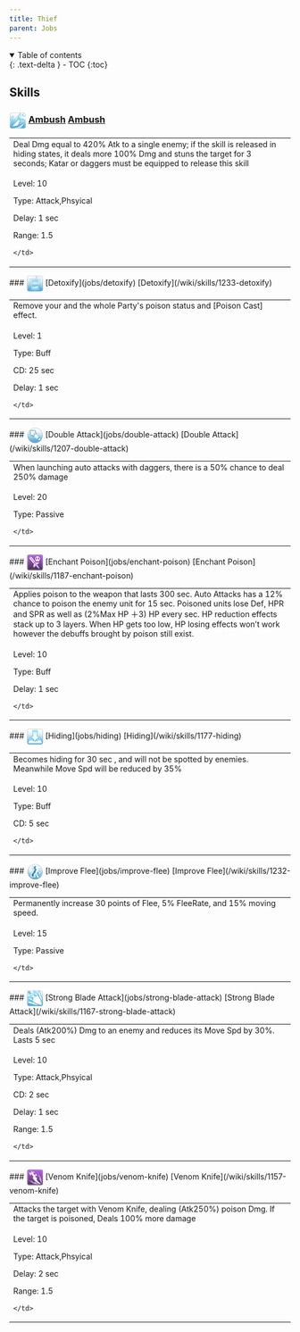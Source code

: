 ```yaml
---
title: Thief 
parent: Jobs
---
```


<details open markdown="block">
<summary>
  Table of contents
</summary>
{: .text-delta }
- TOC
{:toc}
</details>

## Skills

### <img src="/assets/images/skills/skill_180001.png" width="30" height="30" style="vertical-align: middle"> [Ambush](jobs/ambush) [Ambush](/wiki/skills/1217-ambush)
<table>
<tbody>
  <tr>
    <td>Deal Dmg equal to 420% Atk to a single enemy; if the skill is released in hiding states, it deals more 100% Dmg and stuns the target for 3 seconds; Katar or daggers must be equipped to release this skill</td>
  </tr>
  <tr>
    <td>
              <p class="label label-yellow fs-1">Level: 10</p>
              <p class="label label-yellow fs-1">Type: Attack,Phsyical</p>
              <p class="label label-yellow fs-1">Delay: 1 sec</p>
              <p class="label label-yellow fs-1">Range: 1.5</p>
      
    </td>
  </tr>
</tbody>
</table>
### <img src="/assets/images/skills/skill_185001.png" width="30" height="30" style="vertical-align: middle"> [Detoxify](jobs/detoxify) [Detoxify](/wiki/skills/1233-detoxify)
<table>
<tbody>
  <tr>
    <td>Remove your and the whole Party's poison status and [Poison Cast] effect.</td>
  </tr>
  <tr>
    <td>
              <p class="label label-yellow fs-1">Level: 1</p>
              <p class="label label-yellow fs-1">Type: Buff</p>
              <p class="label label-yellow fs-1">CD: 25 sec</p>
              <p class="label label-yellow fs-1">Delay: 1 sec</p>
      
    </td>
  </tr>
</tbody>
</table>
### <img src="/assets/images/skills/skill_179001.png" width="30" height="30" style="vertical-align: middle"> [Double Attack](jobs/double-attack) [Double Attack](/wiki/skills/1207-double-attack)
<table>
<tbody>
  <tr>
    <td>When launching auto attacks with daggers, there is a 50% chance to deal 250% damage</td>
  </tr>
  <tr>
    <td>
              <p class="label label-yellow fs-1">Level: 20</p>
              <p class="label label-yellow fs-1">Type: Passive</p>
      
    </td>
  </tr>
</tbody>
</table>
### <img src="/assets/images/skills/skill_178001.png" width="30" height="30" style="vertical-align: middle"> [Enchant Poison](jobs/enchant-poison) [Enchant Poison](/wiki/skills/1187-enchant-poison)
<table>
<tbody>
  <tr>
    <td>Applies poison to the weapon that lasts 300 sec. Auto Attacks has a 12% chance to poison the enemy unit for 15 sec. Poisoned units lose Def, HPR and SPR as well as (2%Max HP ＋3) HP every sec. HP reduction effects stack up to 3 layers. When HP gets too low, HP losing effects won’t work however the debuffs brought by poison still exist.</td>
  </tr>
  <tr>
    <td>
              <p class="label label-yellow fs-1">Level: 10</p>
              <p class="label label-yellow fs-1">Type: Buff</p>
              <p class="label label-yellow fs-1">Delay: 1 sec</p>
      
    </td>
  </tr>
</tbody>
</table>
### <img src="/assets/images/skills/skill_177001.png" width="30" height="30" style="vertical-align: middle"> [Hiding](jobs/hiding) [Hiding](/wiki/skills/1177-hiding)
<table>
<tbody>
  <tr>
    <td>Becomes hiding for 30 sec , and will not be spotted by enemies. Meanwhile Move Spd will be reduced by 35%</td>
  </tr>
  <tr>
    <td>
              <p class="label label-yellow fs-1">Level: 10</p>
              <p class="label label-yellow fs-1">Type: Buff</p>
              <p class="label label-yellow fs-1">CD: 5 sec</p>
      
    </td>
  </tr>
</tbody>
</table>
### <img src="/assets/images/skills/skill_184001.png" width="30" height="30" style="vertical-align: middle"> [Improve Flee](jobs/improve-flee) [Improve Flee](/wiki/skills/1232-improve-flee)
<table>
<tbody>
  <tr>
    <td>Permanently increase 30 points of Flee, 5% FleeRate, and 15% moving speed.</td>
  </tr>
  <tr>
    <td>
              <p class="label label-yellow fs-1">Level: 15</p>
              <p class="label label-yellow fs-1">Type: Passive</p>
      
    </td>
  </tr>
</tbody>
</table>
### <img src="/assets/images/skills/skill_176001.png" width="30" height="30" style="vertical-align: middle"> [Strong Blade Attack](jobs/strong-blade-attack) [Strong Blade Attack](/wiki/skills/1167-strong-blade-attack)
<table>
<tbody>
  <tr>
    <td>Deals (Atk200%) Dmg to an enemy and reduces its Move Spd by 30%. Lasts 5 sec</td>
  </tr>
  <tr>
    <td>
              <p class="label label-yellow fs-1">Level: 10</p>
              <p class="label label-yellow fs-1">Type: Attack,Phsyical</p>
              <p class="label label-yellow fs-1">CD: 2 sec</p>
              <p class="label label-yellow fs-1">Delay: 1 sec</p>
              <p class="label label-yellow fs-1">Range: 1.5</p>
      
    </td>
  </tr>
</tbody>
</table>
### <img src="/assets/images/skills/skill_174001.png" width="30" height="30" style="vertical-align: middle"> [Venom Knife](jobs/venom-knife) [Venom Knife](/wiki/skills/1157-venom-knife)
<table>
<tbody>
  <tr>
    <td>Attacks the target with Venom Knife, dealing (Atk250%) poison Dmg. If the target is poisoned, Deals 100% more damage</td>
  </tr>
  <tr>
    <td>
              <p class="label label-yellow fs-1">Level: 10</p>
              <p class="label label-yellow fs-1">Type: Attack,Phsyical</p>
              <p class="label label-yellow fs-1">Delay: 2 sec</p>
              <p class="label label-yellow fs-1">Range: 1.5</p>
      
    </td>
  </tr>
</tbody>
</table>

